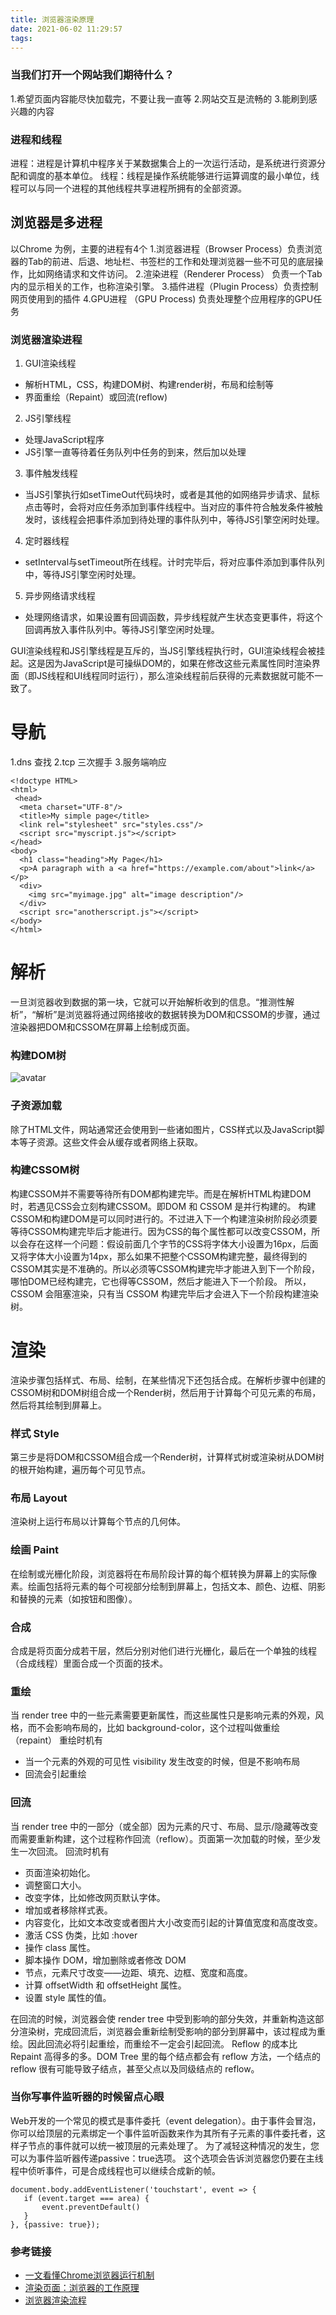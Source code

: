 ```yaml
---
title: 浏览器渲染原理
date: 2021-06-02 11:29:57
tags:
---
```


### 当我们打开一个网站我们期待什么？
1.希望页面内容能尽快加载完，不要让我一直等
2.网站交互是流畅的
3.能刷到感兴趣的内容

### 进程和线程

进程：进程是计算机中程序关于某数据集合上的一次运行活动，是系统进行资源分配和调度的基本单位。
线程：线程是操作系统能够进行运算调度的最小单位，线程可以与同一个进程的其他线程共享进程所拥有的全部资源。

## 浏览器是多进程

以Chrome 为例，主要的进程有4个
1.浏览器进程（Browser Process）负责浏览器的Tab的前进、后退、地址栏、书签栏的工作和处理浏览器一些不可见的底层操作，比如网络请求和文件访问。
2.渲染进程（Renderer Process） 负责一个Tab内的显示相关的工作，也称渲染引擎。
3.插件进程（Plugin Process）负责控制网页使用到的插件
4.GPU进程 （GPU Process) 负责处理整个应用程序的GPU任务

### 浏览器渲染进程

1. GUI渲染线程
* 解析HTML，CSS，构建DOM树、构建render树，布局和绘制等
* 界面重绘（Repaint）或回流(reflow)
2. JS引擎线程
* 处理JavaScript程序
* JS引擎一直等待着任务队列中任务的到来，然后加以处理
3. 事件触发线程
* 当JS引擎执行如setTimeOut代码块时，或者是其他的如网络异步请求、鼠标点击等时，会将对应任务添加到事件线程中。当对应的事件符合触发条件被触发时，该线程会把事件添加到待处理的事件队列中，等待JS引擎空闲时处理。
4. 定时器线程
* setInterval与setTimeout所在线程。计时完毕后，将对应事件添加到事件队列中，等待JS引擎空闲时处理。
5. 异步网络请求线程
* 处理网络请求，如果设置有回调函数，异步线程就产生状态变更事件，将这个回调再放入事件队列中。等待JS引擎空闲时处理。

GUI渲染线程和JS引擎线程是互斥的，当JS引擎线程执行时，GUI渲染线程会被挂起。这是因为JavaScript是可操纵DOM的，如果在修改这些元素属性同时渲染界面（即JS线程和UI线程同时运行），那么渲染线程前后获得的元素数据就可能不一致了。

# 导航

1.dns 查找
2.tcp 三次握手
3.服务端响应

```
<!doctype HTML>
<html>
 <head>
  <meta charset="UTF-8"/>
  <title>My simple page</title>
  <link rel="stylesheet" src="styles.css"/>
  <script src="myscript.js"></script>
</head>
<body>
  <h1 class="heading">My Page</h1>
  <p>A paragraph with a <a href="https://example.com/about">link</a></p>
  <div>
    <img src="myimage.jpg" alt="image description"/>
  </div>
  <script src="anotherscript.js"></script>
</body>
</html>
```

# 解析

一旦浏览器收到数据的第一块，它就可以开始解析收到的信息。“推测性解析”，“解析”是浏览器将通过网络接收的数据转换为DOM和CSSOM的步骤，通过渲染器把DOM和CSSOM在屏幕上绘制成页面。



### 构建DOM树


![avatar](https://mdn.mozillademos.org/files/16759/DOM.gif)

### 子资源加载
除了HTML文件，网站通常还会使用到一些诸如图片，CSS样式以及JavaScript脚本等子资源。这些文件会从缓存或者网络上获取。

### 构建CSSOM树

构建CSSOM并不需要等待所有DOM都构建完毕。而是在解析HTML构建DOM时，若遇见CSS会立刻构建CSSOM。即DOM 和 CSSOM 是并行构建的。
构建CSSOM和构建DOM是可以同时进行的。不过进入下一个构建渲染树阶段必须要等待CSSOM构建完毕后才能进行。因为CSS的每个属性都可以改变CSSOM，所以会存在这样一个问题：假设前面几个字节的CSS将字体大小设置为16px，后面又将字体大小设置为14px，那么如果不把整个CSSOM构建完整，最终得到的CSSOM其实是不准确的。所以必须等CSSOM构建完毕才能进入到下一个阶段，哪怕DOM已经构建完，它也得等CSSOM，然后才能进入下一个阶段。
所以，CSSOM 会阻塞渲染，只有当 CSSOM 构建完毕后才会进入下一个阶段构建渲染树。


# 渲染

渲染步骤包括样式、布局、绘制，在某些情况下还包括合成。在解析步骤中创建的CSSOM树和DOM树组合成一个Render树，然后用于计算每个可见元素的布局，然后将其绘制到屏幕上。

### 样式 Style 

第三步是将DOM和CSSOM组合成一个Render树，计算样式树或渲染树从DOM树的根开始构建，遍历每个可见节点。
### 布局 Layout

渲染树上运行布局以计算每个节点的几何体。

### 绘画 Paint

在绘制或光栅化阶段，浏览器将在布局阶段计算的每个框转换为屏幕上的实际像素。绘画包括将元素的每个可视部分绘制到屏幕上，包括文本、颜色、边框、阴影和替换的元素（如按钮和图像）。

### 合成

合成是将页面分成若干层，然后分别对他们进行光栅化，最后在一个单独的线程（合成线程）里面合成一个页面的技术。


### 重绘

当 render tree 中的一些元素需要更新属性，而这些属性只是影响元素的外观，风格，而不会影响布局的，比如 background-color，这个过程叫做重绘（repaint） 重绘时机有
* 当一个元素的外观的可见性 visibility 发生改变的时候，但是不影响布局
* 回流会引起重绘

### 回流
当 render tree 中的一部分（或全部）因为元素的尺寸、布局、显示/隐藏等改变而需要重新构建，这个过程称作回流（reflow）。页面第一次加载的时候，至少发生一次回流。 回流时机有

* 页面渲染初始化。
* 调整窗口大小。
* 改变字体，比如修改网页默认字体。
* 增加或者移除样式表。
* 内容变化，比如文本改变或者图片大小改变而引起的计算值宽度和高度改变。
* 激活 CSS 伪类，比如 :hover
* 操作 class 属性。
* 脚本操作 DOM，增加删除或者修改 DOM
* 节点，元素尺寸改变——边距、填充、边框、宽度和高度。
* 计算 offsetWidth 和 offsetHeight 属性。
* 设置 style 属性的值。

在回流的时候，浏览器会使 render tree 中受到影响的部分失效，并重新构造这部分渲染树，完成回流后，浏览器会重新绘制受影响的部分到屏幕中，该过程成为重绘。因此回流必将引起重绘，而重绘不一定会引起回流。
Reflow 的成本比 Repaint 高得多的多。DOM Tree 里的每个结点都会有 reflow 方法，一个结点的 reflow 很有可能导致子结点，甚至父点以及同级结点的 reflow。

### 当你写事件监听器的时候留点心眼

Web开发的一个常见的模式是事件委托（event delegation）。由于事件会冒泡，你可以给顶层的元素绑定一个事件监听函数来作为其所有子元素的事件委托者，这样子节点的事件就可以统一被顶层的元素处理了。
为了减轻这种情况的发生，您可以为事件监听器传递passive：true选项。 这个选项会告诉浏览器您仍要在主线程中侦听事件，可是合成线程也可以继续合成新的帧。

```
document.body.addEventListener('touchstart', event => {
   if (event.target === area) {
       event.preventDefault()
   }
}, {passive: true});
```

### 参考链接

* [一文看懂Chrome浏览器运行机制](https://zhuanlan.zhihu.com/p/102149546)
* [渲染页面：浏览器的工作原理](https://developer.mozilla.org/zh-CN/docs/Web/Performance/How_browsers_work)
* [浏览器渲染流程](https://juejin.cn/post/6844904017907154951)